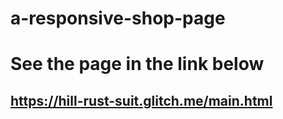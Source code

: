 # a-responsive-shop-page

# See the page in the link below

## https://hill-rust-suit.glitch.me/main.html

